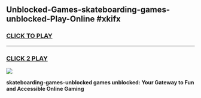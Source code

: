 
## Unblocked-Games-skateboarding-games-unblocked-Play-Online #xkifx
<h3>
<a href="https://news.freeplayer.one?title=skateboarding-games-unblocked&ref=3">CLICK TO PLAY</a></h3>
<hr>

<h3>
<a href="https://news.freeplayer.one?title=skateboarding-games-unblocked&ref=3">CLICK 2 PLAY</a>
  
</h3>

<a href="https://news.freeplayer.one?title=skateboarding-games-unblocked&ref=3"><img src="https://clearcache.store/games.png"></a>


**skateboarding-games-unblocked games unblocked: Your Gateway to Fun and Accessible Online Gaming**
